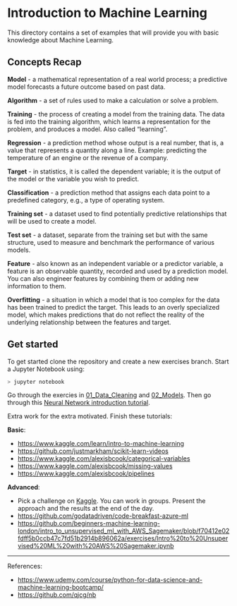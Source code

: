 # Introduction to Machine Learning
This directory contains a set of examples that will provide you with basic knowledge about Machine Learning. 

## Concepts Recap

**Model** - a mathematical representation of a real world process; a predictive model forecasts a future outcome based on past data.

**Algorithm** - a set of rules used to make a calculation or solve a problem.

**Training** - the process of creating a model from the training data. The data is fed into the training algorithm, which learns a representation for the problem, and produces a model. Also called “learning”.

**Regression** - a prediction method whose output is a real number, that is, a value that represents a quantity along a line. Example: predicting the temperature of an engine or the revenue of a company.

**Target** - in statistics, it is called the dependent variable; it is the output of the model or the variable you wish to predict.

**Classification** - a prediction method that assigns each data point to a predefined category, e.g., a type of operating system.

**Training set** - a dataset used to find potentially predictive relationships that will be used to create a model.

**Test set** - a dataset, separate from the training set but with the same structure, used to measure and benchmark the performance of various models.

**Feature** - also known as an independent variable or a predictor variable, a feature is an observable quantity, recorded and used by a prediction model. You can also engineer features by combining them or adding new information to them.

**Overfitting** - a situation in which a model that is too complex for the data has been trained to predict the target. This leads to an overly specialized model, which makes predictions that do not reflect the reality of the underlying relationship between the features and target.

## Get started
To get started clone the repository and create a new exercises branch. Start a Jupyter Notebook using:

```bash
> jupyter notebook
```

Go through the exercies in [01_Data_Cleaning](https://github.com/Dzvezdana/introduction-to-machine-learning/tree/master/01_Data_Cleaning) and [02_Models](https://github.com/Dzvezdana/introduction-to-machine-learning/tree/master/02_Models). Then go through this [Neural Network introduction tutorial](https://github.com/savarin/neural-networks). 

Extra work for the extra motivated. Finish these tutorials:

**Basic**:
* https://www.kaggle.com/learn/intro-to-machine-learning
* https://github.com/justmarkham/scikit-learn-videos
* https://www.kaggle.com/alexisbcook/categorical-variables
* https://www.kaggle.com/alexisbcook/missing-values
* https://www.kaggle.com/alexisbcook/pipelines


**Advanced**:
* Pick a challenge on [Kaggle](https://www.kaggle.com/). You can work in groups. Present the approach and the results at the end of the day.
* https://github.com/godatadriven/code-breakfast-azure-ml
* https://github.com/beginners-machine-learning-london/intro_to_unsupervised_ml_with_AWS_Sagemaker/blob/f70412e02fdff5b0ccb47c7fd51b2914b896062a/exercises/Intro%20to%20Unsupervised%20ML%20with%20AWS%20Sagemaker.ipynb

---

References:
* https://www.udemy.com/course/python-for-data-science-and-machine-learning-bootcamp/
* https://github.com/qjcg/nb